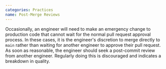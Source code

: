 ```yaml
---
categories: Practices
name: Post-Merge Reviews
---
```


Occasionally, an engineer will need to make an emergency change to production code that cannot wait for the normal pull request approval process. In these cases, it is the engineer's discretion to merge directly to `main` rather than waiting for another engineer to approve their pull request. As soon as reasonable, the engineer should seek a post-commit review from another engineer. Regularly doing this is discouraged and indicates a breakdown in quality.
